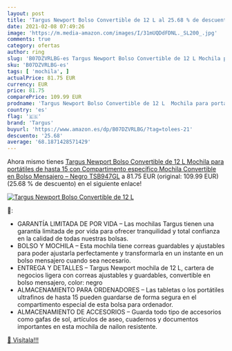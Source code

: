 ```yaml
---
layout: post
title: 'Targus Newport Bolso Convertible de 12 L al 25.68 % de descuento'
date: 2021-02-08 07:49:26
image: 'https://m.media-amazon.com/images/I/31mUQDdFDNL._SL200_.jpg'
comments: true
category: ofertas
author: ring
slug: 'B07DZVRLBG-es Targus Newport Bolso Convertible de 12 L Mochila para...'
sku: 'B07DZVRLBG-es'
tags: [ 'mochila', ]
actualPrice: 81.75 EUR
currency: EUR
price: 81.75
comparePrice: 109.99 EUR
prodname: 'Targus Newport Bolso Convertible de 12 L  Mochila para portátiles de hasta 15   con Compartimento específico  Mochila Convertible en Bolso Mensajero – Negro  TSB947GL'
country: 'es'
flag: '🇪🇸'
brand: 'Targus'
buyurl: 'https://www.amazon.es/dp/B07DZVRLBG/?tag=tolees-21'
descuento: '25.68'
average: '68.1871428571429'
---
```


Ahora mismo tienes [Targus Newport Bolso Convertible de 12 L  Mochila para portátiles de hasta 15   con Compartimento específico  Mochila Convertible en Bolso Mensajero – Negro  TSB947GL](https://www.amazon.es/dp/B07DZVRLBG/?tag=tolees-21) a 81.75 EUR (original: 109.99 EUR) (25.68 %  de descuento) en el siguiente enlace!

[![Targus Newport Bolso Convertible de 12 L](https://m.media-amazon.com/images/I/31mUQDdFDNL._SL200_.jpg)](https://www.amazon.es/dp/B07DZVRLBG/?tag=tolees-21)

🔎:

- GARANTÍA LIMITADA DE POR VIDA – Las mochilas Targus tienen una garantía limitada de por vida para ofrecer tranquilidad y total confianza en la calidad de todas nuestras bolsas.
- BOLSO Y MOCHILA – Esta mochila tiene correas guardables y ajustables para poder ajustarla perfectamente y transformarla en un instante en un bolso mensajero cuando sea necesario.
- ENTREGA Y DETALLES – Targus Newport mochila de 12 L, cartera de negocios ligera con correas ajustables y guardables, convertible en bolso mensajero, color: negro
- ALMACENAMIENTO PARA ORDENADORES – Las tabletas o los portátiles ultrafinos de hasta 15 pueden guardarse de forma segura en el compartimento especial de esta bolsa para ordenador.
- ALMACENAMIENTO DE ACCESORIOS – Guarda todo tipo de accesorios como gafas de sol, artículos de aseo, cuadernos y documentos importantes en esta mochila de nailon resistente.

[🛒 Visítala!!!](https://www.amazon.es/dp/B07DZVRLBG/?tag=tolees-21)
